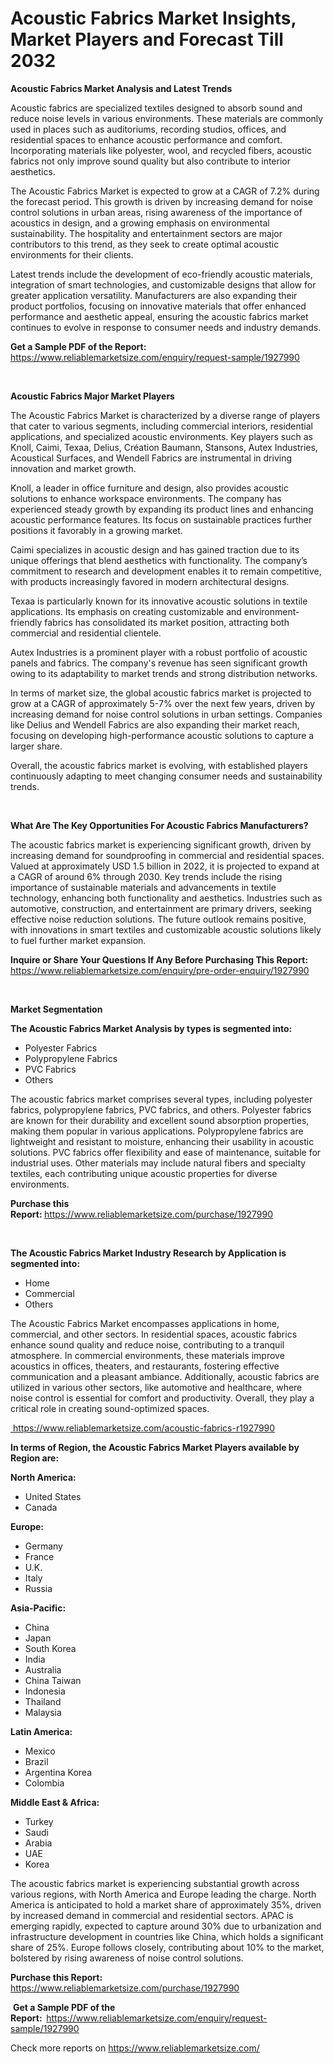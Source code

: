 <p><h1>Acoustic Fabrics Market Insights, Market Players and Forecast Till 2032</h1></p><p><strong>Acoustic Fabrics Market Analysis and Latest Trends</strong></p>
<p><p>Acoustic fabrics are specialized textiles designed to absorb sound and reduce noise levels in various environments. These materials are commonly used in places such as auditoriums, recording studios, offices, and residential spaces to enhance acoustic performance and comfort. Incorporating materials like polyester, wool, and recycled fibers, acoustic fabrics not only improve sound quality but also contribute to interior aesthetics.</p><p>The Acoustic Fabrics Market is expected to grow at a CAGR of 7.2% during the forecast period. This growth is driven by increasing demand for noise control solutions in urban areas, rising awareness of the importance of acoustics in design, and a growing emphasis on environmental sustainability. The hospitality and entertainment sectors are major contributors to this trend, as they seek to create optimal acoustic environments for their clients. </p><p>Latest trends include the development of eco-friendly acoustic materials, integration of smart technologies, and customizable designs that allow for greater application versatility. Manufacturers are also expanding their product portfolios, focusing on innovative materials that offer enhanced performance and aesthetic appeal, ensuring the acoustic fabrics market continues to evolve in response to consumer needs and industry demands.</p></p>
<p><strong>Get a Sample PDF of the Report:&nbsp;</strong> <a href="https://www.reliablemarketsize.com/enquiry/request-sample/1927990?utm_campaign=2759&utm_medium=2&utm_source=Github&utm_content=ia&utm_term=28032025&utm_id=acoustic-fabrics">https://www.reliablemarketsize.com/enquiry/request-sample/1927990</a></p>
<p>&nbsp;</p>
<p><strong>Acoustic Fabrics Major Market Players</strong></p>
<p><p>The Acoustic Fabrics Market is characterized by a diverse range of players that cater to various segments, including commercial interiors, residential applications, and specialized acoustic environments. Key players such as Knoll, Caimi, Texaa, Delius, Création Baumann, Stansons, Autex Industries, Acoustical Surfaces, and Wendell Fabrics are instrumental in driving innovation and market growth.</p><p>Knoll, a leader in office furniture and design, also provides acoustic solutions to enhance workspace environments. The company has experienced steady growth by expanding its product lines and enhancing acoustic performance features. Its focus on sustainable practices further positions it favorably in a growing market.</p><p>Caimi specializes in acoustic design and has gained traction due to its unique offerings that blend aesthetics with functionality. The company’s commitment to research and development enables it to remain competitive, with products increasingly favored in modern architectural designs.</p><p>Texaa is particularly known for its innovative acoustic solutions in textile applications. Its emphasis on creating customizable and environment-friendly fabrics has consolidated its market position, attracting both commercial and residential clientele.</p><p>Autex Industries is a prominent player with a robust portfolio of acoustic panels and fabrics. The company's revenue has seen significant growth owing to its adaptability to market trends and strong distribution networks.</p><p>In terms of market size, the global acoustic fabrics market is projected to grow at a CAGR of approximately 5-7% over the next few years, driven by increasing demand for noise control solutions in urban settings. Companies like Delius and Wendell Fabrics are also expanding their market reach, focusing on developing high-performance acoustic solutions to capture a larger share.</p><p>Overall, the acoustic fabrics market is evolving, with established players continuously adapting to meet changing consumer needs and sustainability trends.</p></p>
<p>&nbsp;</p>
<p><strong>What Are The Key Opportunities For Acoustic Fabrics Manufacturers?</strong></p>
<p><p>The acoustic fabrics market is experiencing significant growth, driven by increasing demand for soundproofing in commercial and residential spaces. Valued at approximately USD 1.5 billion in 2022, it is projected to expand at a CAGR of around 6% through 2030. Key trends include the rising importance of sustainable materials and advancements in textile technology, enhancing both functionality and aesthetics. Industries such as automotive, construction, and entertainment are primary drivers, seeking effective noise reduction solutions. The future outlook remains positive, with innovations in smart textiles and customizable acoustic solutions likely to fuel further market expansion.</p></p>
<p><strong>Inquire or Share Your Questions If Any Before Purchasing This Report:</strong> <a href="https://www.reliablemarketsize.com/enquiry/pre-order-enquiry/1927990?utm_campaign=2759&utm_medium=2&utm_source=Github&utm_content=ia&utm_term=28032025&utm_id=acoustic-fabrics">https://www.reliablemarketsize.com/enquiry/pre-order-enquiry/1927990</a></p>
<p>&nbsp;</p>
<p><strong>Market Segmentation</strong></p>
<p><strong>The Acoustic Fabrics Market Analysis by types is segmented into:</strong></p>
<p><ul><li>Polyester Fabrics</li><li>Polypropylene Fabrics</li><li>PVC Fabrics</li><li>Others</li></ul></p>
<p><p>The acoustic fabrics market comprises several types, including polyester fabrics, polypropylene fabrics, PVC fabrics, and others. Polyester fabrics are known for their durability and excellent sound absorption properties, making them popular in various applications. Polypropylene fabrics are lightweight and resistant to moisture, enhancing their usability in acoustic solutions. PVC fabrics offer flexibility and ease of maintenance, suitable for industrial uses. Other materials may include natural fibers and specialty textiles, each contributing unique acoustic properties for diverse environments.</p></p>
<p><strong>Purchase this Report:&nbsp;</strong><a href="https://www.reliablemarketsize.com/purchase/1927990?utm_campaign=2759&utm_medium=2&utm_source=Github&utm_content=ia&utm_term=28032025&utm_id=acoustic-fabrics">https://www.reliablemarketsize.com/purchase/1927990</a></p>
<p>&nbsp;</p>
<p><strong>The Acoustic Fabrics Market Industry Research by Application is segmented into:</strong></p>
<p><ul><li>Home</li><li>Commercial</li><li>Others</li></ul></p>
<p><p>The Acoustic Fabrics Market encompasses applications in home, commercial, and other sectors. In residential spaces, acoustic fabrics enhance sound quality and reduce noise, contributing to a tranquil atmosphere. In commercial environments, these materials improve acoustics in offices, theaters, and restaurants, fostering effective communication and a pleasant ambiance. Additionally, acoustic fabrics are utilized in various other sectors, like automotive and healthcare, where noise control is essential for comfort and productivity. Overall, they play a critical role in creating sound-optimized spaces.</p></p>
<p><a href="https://www.reliablemarketsize.com/acoustic-fabrics-r1927990?utm_campaign=2759&utm_medium=2&utm_source=Github&utm_content=ia&utm_term=28032025&utm_id=acoustic-fabrics">&nbsp;https://www.reliablemarketsize.com/acoustic-fabrics-r1927990</a></p>
<p><strong>In terms of Region, the Acoustic Fabrics Market Players available by Region are:</strong></p>
<p>
    <p> <strong> North America: </strong>
        <ul>
            <li>United States</li>
            <li>Canada</li>
        </ul>
        </p> 
    <p> <strong> Europe: </strong>
        <ul>
            <li>Germany</li>
            <li>France</li>
            <li>U.K.</li>
            <li>Italy</li>
            <li>Russia</li>
        </ul>
        </p> 
    <p> <strong> Asia-Pacific: </strong>
        <ul>
            <li>China</li>
            <li>Japan</li>
            <li>South Korea</li>
            <li>India</li>
            <li>Australia</li>
            <li>China Taiwan</li>
            <li>Indonesia</li>
            <li>Thailand</li>
            <li>Malaysia</li>
        </ul>
        </p> 
    <p> <strong> Latin America: </strong>
        <ul>
            <li>Mexico</li>
            <li>Brazil</li>
            <li>Argentina Korea</li>
            <li>Colombia</li>
        </ul>
        </p> 
    <p> <strong> Middle East & Africa: </strong>
        <ul>
            <li>Turkey</li>
            <li>Saudi</li>
            <li>Arabia</li>
            <li>UAE</li>
            <li>Korea</li>
        </ul>
    </p>
    </p>
<p><p>The acoustic fabrics market is experiencing substantial growth across various regions, with North America and Europe leading the charge. North America is anticipated to hold a market share of approximately 35%, driven by increased demand in commercial and residential sectors. APAC is emerging rapidly, expected to capture around 30% due to urbanization and infrastructure development in countries like China, which holds a significant share of 25%. Europe follows closely, contributing about 10% to the market, bolstered by rising awareness of noise control solutions.</p></p>
<p><strong>Purchase this Report: </strong><a href="https://www.reliablemarketsize.com/purchase/1927990?utm_campaign=2759&utm_medium=2&utm_source=Github&utm_content=ia&utm_term=28032025&utm_id=acoustic-fabrics">https://www.reliablemarketsize.com/purchase/1927990</a></p>
<p>&nbsp;<strong>Get a Sample PDF of the Report:&nbsp;&nbsp;</strong><a href="https://www.reliablemarketsize.com/enquiry/request-sample/1927990?utm_campaign=2759&utm_medium=2&utm_source=Github&utm_content=ia&utm_term=28032025&utm_id=acoustic-fabrics">https://www.reliablemarketsize.com/enquiry/request-sample/1927990</a></p>
<p><strong></strong></p>
<p>Check more reports on <a href="https://www.reliablemarketsize.com/?utm_campaign=2759&utm_medium=2&utm_source=Github&utm_content=ia&utm_term=28032025&utm_id=acoustic-fabrics">https://www.reliablemarketsize.com/</a></p>